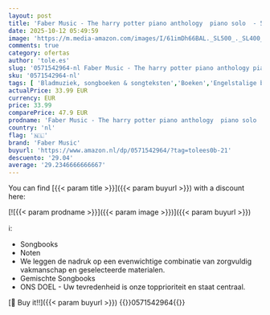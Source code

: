 ```yaml
---
layout: post
title: 'Faber Music - The harry potter piano anthology  piano solo  - 56 musical themes the harry potter & fantastic beast: The Best-loved Themes from the Harry Potter and ... Arranged for Intermediate Piano Solo'
date: 2025-10-12 05:49:59
image: 'https://m.media-amazon.com/images/I/61imDh66BAL._SL500_._SL400_.jpg'
comments: true
category: ofertas
author: 'tole.es'
slug: '0571542964-nl Faber Music - The harry potter piano anthology piano solo...'
sku: '0571542964-nl'
tags: [ 'Bladmuziek, songboeken & songteksten','Boeken','Engelstalige boeken','Featured Categories','Klassieke muziek','Kunst & fotografie','Musicals','Muziek','Muziekinstrumenten','Muziekstijlen','Piano & keyboards','Songboeken voor piano & keyboards','faber music','🇳🇱', ]
actualPrice: 33.99 EUR
currency: EUR
price: 33.99
comparePrice: 47.9 EUR
prodname: 'Faber Music - The harry potter piano anthology  piano solo  - 56 musical themes the harry potter & fantastic beast: The Best-loved Themes from the Harry Potter and ... Arranged for Intermediate Piano Solo'
country: 'nl'
flag: '🇳🇱'
brand: 'Faber Music'
buyurl: 'https://www.amazon.nl/dp/0571542964/?tag=tolees0b-21'
descuento: '29.04'
average: '29.2346666666667'
---
```


You can find [{{< param title >}}]({{< param buyurl >}}) with a discount here:

[![{{< param prodname >}}]({{< param image >}})]({{< param buyurl >}})

ℹ️:

- Songbooks
- Noten
- We leggen de nadruk op een evenwichtige combinatie van zorgvuldig vakmanschap en geselecteerde materialen.
- Gemischte Songbooks
- ONS DOEL - Uw tevredenheid is onze topprioriteit en staat centraal.

[🛒 Buy it!!]({{< param buyurl >}})
{{<world>}}0571542964{{</world>}}
